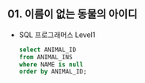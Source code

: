 ## 01. 이름이 없는 동물의 아이디

- SQL 프로그래머스 Level1

  

  ```sql
  select ANIMAL_ID
  from ANIMAL_INS
  where NAME is null
  order by ANIMAL_ID;
  ```
  
  